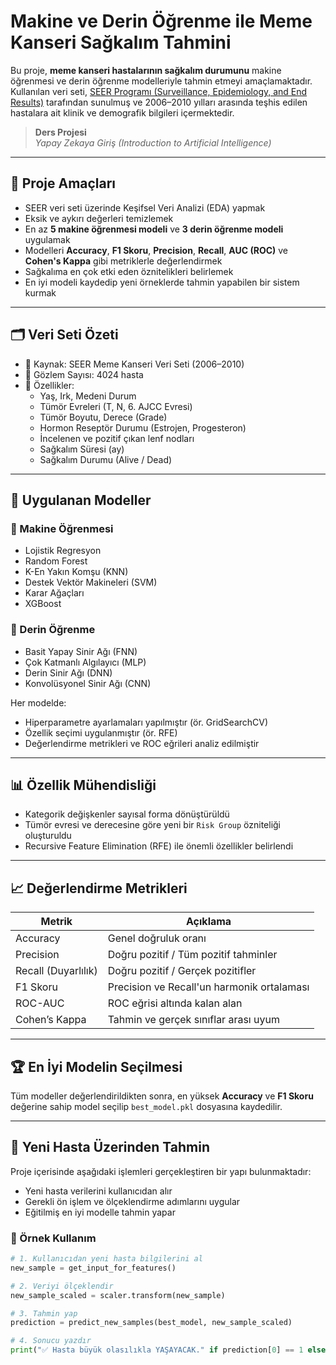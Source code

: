 # Makine ve Derin Öğrenme ile Meme Kanseri Sağkalım Tahmini

Bu proje, **meme kanseri hastalarının sağkalım durumunu** makine öğrenmesi ve derin öğrenme modelleriyle tahmin etmeyi amaçlamaktadır. Kullanılan veri seti, [SEER Programı (Surveillance, Epidemiology, and End Results)](https://seer.cancer.gov/) tarafından sunulmuş ve 2006–2010 yılları arasında teşhis edilen hastalara ait klinik ve demografik bilgileri içermektedir.

> **Ders Projesi**  
> *Yapay Zekaya Giriş (Introduction to Artificial Intelligence)*

---

## 📌 Proje Amaçları

- SEER veri seti üzerinde Keşifsel Veri Analizi (EDA) yapmak
- Eksik ve aykırı değerleri temizlemek
- En az **5 makine öğrenmesi modeli** ve **3 derin öğrenme modeli** uygulamak
- Modelleri **Accuracy**, **F1 Skoru**, **Precision**, **Recall**, **AUC (ROC)** ve **Cohen's Kappa** gibi metriklerle değerlendirmek
- Sağkalıma en çok etki eden öznitelikleri belirlemek
- En iyi modeli kaydedip yeni örneklerde tahmin yapabilen bir sistem kurmak

---

## 🗂️ Veri Seti Özeti

- 📁 Kaynak: SEER Meme Kanseri Veri Seti (2006–2010)
- 🧪 Gözlem Sayısı: 4024 hasta
- 🔬 Özellikler:
  - Yaş, Irk, Medeni Durum
  - Tümör Evreleri (T, N, 6. AJCC Evresi)
  - Tümör Boyutu, Derece (Grade)
  - Hormon Reseptör Durumu (Estrojen, Progesteron)
  - İncelenen ve pozitif çıkan lenf nodları
  - Sağkalım Süresi (ay)
  - Sağkalım Durumu (Alive / Dead)

---

## 🧠 Uygulanan Modeller

### 🔹 Makine Öğrenmesi
- Lojistik Regresyon
- Random Forest
- K-En Yakın Komşu (KNN)
- Destek Vektör Makineleri (SVM)
- Karar Ağaçları
- XGBoost

### 🔹 Derin Öğrenme
- Basit Yapay Sinir Ağı (FNN)
- Çok Katmanlı Algılayıcı (MLP)
- Derin Sinir Ağı (DNN)
- Konvolüsyonel Sinir Ağı (CNN)

Her modelde:
- Hiperparametre ayarlamaları yapılmıştır (ör. GridSearchCV)
- Özellik seçimi uygulanmıştır (ör. RFE)
- Değerlendirme metrikleri ve ROC eğrileri analiz edilmiştir

---

## 📊 Özellik Mühendisliği

- Kategorik değişkenler sayısal forma dönüştürüldü
- Tümör evresi ve derecesine göre yeni bir `Risk Group` özniteliği oluşturuldu
- Recursive Feature Elimination (RFE) ile önemli özellikler belirlendi

---

## 📈 Değerlendirme Metrikleri

| Metrik             | Açıklama                                     |
|--------------------|----------------------------------------------|
| Accuracy           | Genel doğruluk oranı                         |
| Precision          | Doğru pozitif / Tüm pozitif tahminler        |
| Recall (Duyarlılık)| Doğru pozitif / Gerçek pozitifler            |
| F1 Skoru           | Precision ve Recall'un harmonik ortalaması   |
| ROC-AUC            | ROC eğrisi altında kalan alan                 |
| Cohen’s Kappa      | Tahmin ve gerçek sınıflar arası uyum         |

---

## 🏆 En İyi Modelin Seçilmesi

Tüm modeller değerlendirildikten sonra, en yüksek **Accuracy** ve **F1 Skoru** değerine sahip model seçilip `best_model.pkl` dosyasına kaydedilir.

---

## 🔮 Yeni Hasta Üzerinden Tahmin

Proje içerisinde aşağıdaki işlemleri gerçekleştiren bir yapı bulunmaktadır:

- Yeni hasta verilerini kullanıcıdan alır
- Gerekli ön işlem ve ölçeklendirme adımlarını uygular
- Eğitilmiş en iyi modelle tahmin yapar

### 🧪 Örnek Kullanım

```python
# 1. Kullanıcıdan yeni hasta bilgilerini al
new_sample = get_input_for_features()

# 2. Veriyi ölçeklendir
new_sample_scaled = scaler.transform(new_sample)

# 3. Tahmin yap
prediction = predict_new_samples(best_model, new_sample_scaled)

# 4. Sonucu yazdır
print("✅ Hasta büyük olasılıkla YAŞAYACAK." if prediction[0] == 1 else "❌ Hasta büyük olasılıkla YAŞAMAYACAK.")
